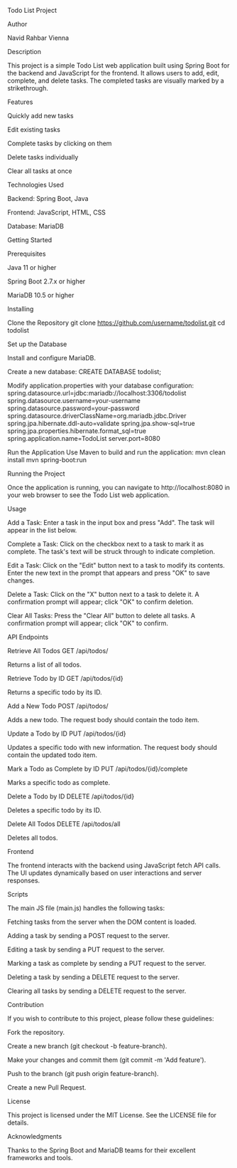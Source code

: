 Todo List Project

Author

Navid Rahbar
Vienna


Description

This project is a simple Todo List web application built using Spring Boot for the backend and JavaScript for the frontend. It allows users to add, edit, complete, and delete tasks. The completed tasks are visually marked by a strikethrough.


Features


Quickly add new tasks

Edit existing tasks

Complete tasks by clicking on them

Delete tasks individually

Clear all tasks at once


Technologies Used


Backend: Spring Boot, Java

Frontend: JavaScript, HTML, CSS

Database: MariaDB


Getting Started

Prerequisites


Java 11 or higher

Spring Boot 2.7.x or higher

MariaDB 10.5 or higher


Installing


Clone the Repository
git clone https://github.com/username/todolist.git
cd todolist


Set up the Database

Install and configure MariaDB.

Create a new database:
CREATE DATABASE todolist;


Modify application.properties with your database configuration:
spring.datasource.url=jdbc:mariadb://localhost:3306/todolist
spring.datasource.username=your-username
spring.datasource.password=your-password
spring.datasource.driverClassName=org.mariadb.jdbc.Driver
spring.jpa.hibernate.ddl-auto=validate
spring.jpa.show-sql=true
spring.jpa.properties.hibernate.format_sql=true
spring.application.name=TodoList
server.port=8080




Run the Application
Use Maven to build and run the application:
mvn clean install
mvn spring-boot:run



Running the Project

Once the application is running, you can navigate to http://localhost:8080 in your web browser to see the Todo List web application.


Usage


Add a Task: Enter a task in the input box and press "Add". The task will appear in the list below.

Complete a Task: Click on the checkbox next to a task to mark it as complete. The task's text will be struck through to indicate completion.

Edit a Task: Click on the "Edit" button next to a task to modify its contents. Enter the new text in the prompt that appears and press "OK" to save changes.

Delete a Task: Click on the "X" button next to a task to delete it. A confirmation prompt will appear; click "OK" to confirm deletion.

Clear All Tasks: Press the "Clear All" button to delete all tasks. A confirmation prompt will appear; click "OK" to confirm.


API Endpoints


Retrieve All Todos
GET /api/todos/

Returns a list of all todos.

Retrieve Todo by ID
GET /api/todos/{id}

Returns a specific todo by its ID.

Add a New Todo
POST /api/todos/

Adds a new todo. The request body should contain the todo item.

Update a Todo by ID
PUT /api/todos/{id}

Updates a specific todo with new information. The request body should contain the updated todo item.

Mark a Todo as Complete by ID
PUT /api/todos/{id}/complete

Marks a specific todo as complete.

Delete a Todo by ID
DELETE /api/todos/{id}

Deletes a specific todo by its ID.

Delete All Todos
DELETE /api/todos/all

Deletes all todos.


Frontend

The frontend interacts with the backend using JavaScript fetch API calls. The UI updates dynamically based on user interactions and server responses.


Scripts

The main JS file (main.js) handles the following tasks:



Fetching tasks from the server when the DOM content is loaded.

Adding a task by sending a POST request to the server.

Editing a task by sending a PUT request to the server.

Marking a task as complete by sending a PUT request to the server.

Deleting a task by sending a DELETE request to the server.

Clearing all tasks by sending a DELETE request to the server.


Contribution

If you wish to contribute to this project, please follow these guidelines:



Fork the repository.

Create a new branch (git checkout -b feature-branch).

Make your changes and commit them (git commit -m 'Add feature').

Push to the branch (git push origin feature-branch).

Create a new Pull Request.


License

This project is licensed under the MIT License. See the LICENSE file for details.


Acknowledgments


Thanks to the Spring Boot and MariaDB teams for their excellent frameworks and tools.